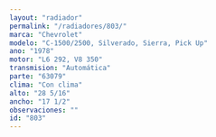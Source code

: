 ```yaml
---
layout: "radiador"
permalink: "/radiadores/803/"
marca: "Chevrolet"
modelo: "C-1500/2500, Silverado, Sierra, Pick Up"
ano: "1978"
motor: "L6 292, V8 350"
transmision: "Automática"
parte: "63079"
clima: "Con clima"
alto: "28 5/16"
ancho: "17 1/2"
observaciones: ""
id: "803"
---
```


